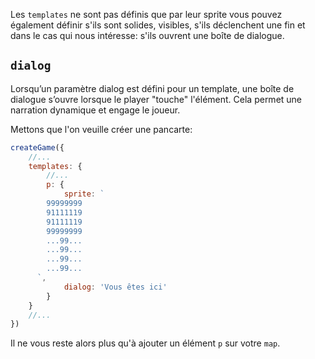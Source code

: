 Les `templates` ne sont pas définis que par leur sprite vous pouvez également définir s'ils sont solides, visibles, s'ils déclenchent une fin et dans le cas qui nous intéresse: s'ils ouvrent une boîte de dialogue.

## `dialog`

Lorsqu’un paramètre dialog est défini pour un template, une boîte de dialogue s’ouvre lorsque le player "touche" l'élément. Cela permet une narration dynamique et engage le joueur.

Mettons que l'on veuille créer une pancarte:

```js
createGame({
	//...
	templates: {
		//...
		p: {
			sprite: `
        99999999
        91111119
        91111119
        99999999
        ...99...
        ...99...
        ...99...
        ...99...
      `,
			dialog: 'Vous êtes ici'
		}
	}
	//...
})
```

Il ne vous reste alors plus qu'à ajouter un élément `p` sur votre `map`.
